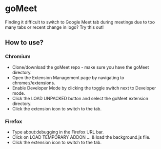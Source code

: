 # goMeet
Finding it difficult to switch to Google Meet tab during meetings due to too many tabs or recent change in logo? Try this out!

## How to use?
### Chromium
- Clone/download the goMeet repo - make sure you have the goMeet directory.
- Open the Extension Management page by navigating to chrome://extensions.
- Enable Developer Mode by clicking the toggle switch next to Developer mode.
- Click the LOAD UNPACKED button and select the goMeet extension directory.
- Click the extension icon to switch to the tab.
### Firefox
- Type about:debugging in the Firefox URL bar.
- Click on LOAD TEMPORARY ADDON ... & load the background.js file.
- Click the extension icon to switch to the tab.

